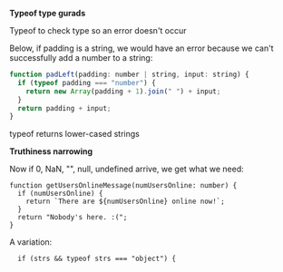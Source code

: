**Typeof type gurads**

Typeof to check type so an error doesn't occur

Below, if padding is a string, we would have an error because we can't successfully add a number to a string:

```js
function padLeft(padding: number | string, input: string) {
  if (typeof padding === "number") {
    return new Array(padding + 1).join(" ") + input;
  }
  return padding + input;
}
```

typeof returns lower-cased strings

**Truthiness narrowing** 

Now if 0, NaN, "", null, undefined arrive, we get what we need: 

```
function getUsersOnlineMessage(numUsersOnline: number) {
  if (numUsersOnline) {
    return `There are ${numUsersOnline} online now!`;
  }
  return "Nobody's here. :(";
}
```

A variation: 

```
  if (strs && typeof strs === "object") {
```

